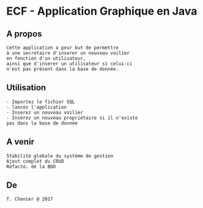 # ECF - Application Graphique en Java

## A propos
```
Cette application a pour but de permettre
à une secretaire d'inserer un nouveau voilier
en fonction d'un utilisateur,
ainsi que d'inserer un utilisateur si celui-ci
n'est pas présent dans la base de donnée.
```

## Utilisation
```
- Importez le fichier SQL
- lancez l'application
- Inserez un nouveau voilier
- Inserez un nouveau propriétaire si il n'existe
pas dans la base de donnée
```

## A venir
```
Stabilité globale du système de gestion
Ajout complet du CRUD
Refacto. de la BDD
```

## De
```
T. Chenier @ 2017
```
